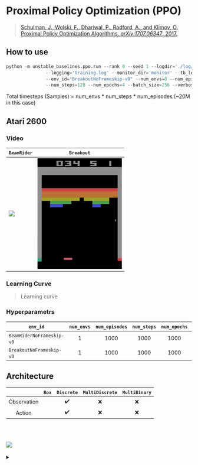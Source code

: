 # Proximal Policy Optimization (PPO)

> [Schulman, J., Wolski, F., Dhariwal, P., Radford, A., and Klimov, O. Proximal Policy Optimization Algorithms. *arXiv:1707.06347*, 2017.](https://arxiv.org/abs/1707.06347)


## How to use
```python
python -m unstable_baselines.ppo.run --rank 0 --seed 1 --logdir='./log/{env_id}/ppo/{rank}' \
               --logging='training.log' --monitor_dir='monitor' --tb_logdir='' --model_dir='model' \
               --env_id="BreakoutNoFrameskip-v0" --num_envs=8 --num_episodes=20000 \
               --num_steps=128 --num_epochs=4 --batch_size=256 --verbose=2
```

Total timesteps (Samples) = num_envs * num_steps * num_episodes (~20M in this case)


## Atari 2600

### Video

| `BeamRider` | `Breakout` |
|-|-|
|<img src="../../assets/images/ppo.BeamRiderNoFrameskip-v0.eval.gif" height=300px>|<img src="../../assets/images/ppo.BreakoutNoFrameskip-v0.eval.gif" height=300px>|



### Learning Curve

> Learning curve


### Hyperparametrs
| `env_id` | `num_envs` | `num_episodes` | `num_steps` | `num_epochs` | `batch_size` |
|-|:-:|:-:|:-:|:-:|:-:|
| `BeamRiderNoFrameskip-v0`| 1 | 1000 | 1000 | 1000 | 256 |
| `BreakoutNoFrameskip-v0` | 1 | 1000 | 1000 | 1000 | 256 |

## Architecture

|             | `Box` | `Discrete`         | `MultiDiscrete` | `MultiBinary` |
|:-----------:|:-----:|:------------------:|:---------------:|:-------------:|
| Observation |       | :heavy_check_mark: | :x:             | :x:           |
| Action      |       | :heavy_check_mark: | :x:             | :x:           |

<br/>
<br/>


![](https://g.gravizo.com/source/svg/ppo_discrete?https%3A%2F%2Fraw.githubusercontent.com%2FEnding2015a%2Funstable_baselines%2Fmaster%2Funstable_baselines%2Fppo%2FREADME.md)


<details>
<summary></summary>
ppo_discrete
digraph D {
    splines=false;
    bgcolor=white;
    node [shape=box, color=black, fontsize=12, height=0.1, width=0.1];
    obs[label="Observation"];
    subgraph cluster_cnn{
        label="Nature CNN";
        labeljust="l";
        graph[style=dotted];
        nature_cnn [shape=record, label="{Conv2D(32, 8, 4)|ReLU|Conv2D(64, 4, 2)|ReLU|Conv2D(32, 3, 1)|ReLU|Dense(512)|ReLU}"]
    }
    subgraph cluster_policy{
        label="Policy";
        labeljust="l";
        graph[style=dashed];
        policy_net [shape=record, label="Dense(Action space)"];
    }
    subgraph cluster_value{
        label="Value";
        labeljust="l";
        graph[style=dashed];
        value_net [shape=record, label="Dense(1)"];
    }
    obs -> nature_cnn;
    nature_cnn:s->{policy_net, value_net};
    policy_net -> pi;
    value_net -> v;
    pi[label="Action"];
    v[label="Value"]
}
ppo_discrete
</details>
